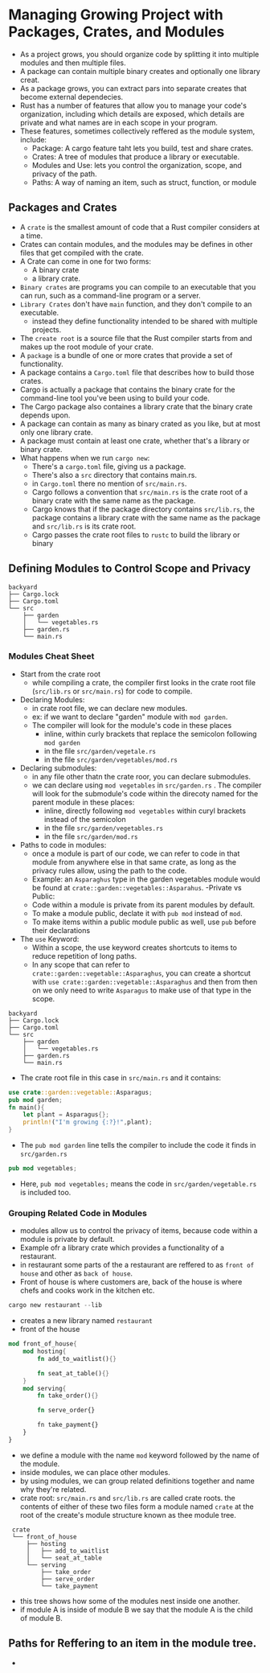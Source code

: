# Managing Growing Project with Packages, Crates, and Modules
- As a project grows, you should organize code by splitting it into multiple modules and then multiple files.
- A package can contain multiple binary creates and optionally one library creat.
- As a package grows, you can extract pars into separate creates that become external dependecies.
- Rust has a number of features that allow you to manage your code's organization, including which details are exposed, which details are private and what names are in each scope in your program.
- These features, sometimes collectively reffered as the module system, include:
    - Package: A cargo feature taht lets you build, test and share crates.
    - Crates: A tree of modules that produce a library or executable.
    - Modules and Use: lets you control the organization, scope, and privacy of the path.
    - Paths: A way of naming an item, such as struct, function, or module

## Packages and Crates
- A `crate` is the smallest amount of code that a Rust compiler considers at a time.
- Crates can contain modules, and the modules may be defines in other files that get compiled with the crate.
- A Crate can come in one for two forms:
    - A binary crate
    - a library crate.
- `Binary crates` are programs you can compile to an executable that you can run, such as a command-line program or a server.
- `Library Crates` don't have `main` function, and they don't compile to an executable.
    - instead they define functionality intended to be shared with multiple projects.
- The `create root` is a  source file that the Rust compiler starts from and makes up the root module of your crate.
- A `package` is a bundle of one or more crates that provide a set of functionality.
- A package contains a `Cargo.toml` file that describes how to build those crates.
- Cargo is actually a package that contains the binary crate for the command-line  tool you've  been using to build your code.
- The Cargo package also containes a library crate that the binary crate depends upon.
- A package can contain as many as binary crated as you like, but at most only one library crate.
- A package must contain at least one crate, whether that's a library or binary crate.
- What happens when we run `cargo new`:
    - There's a `cargo.toml` file, giving us a package.
    - There's also a `src` directory that contains main.rs.
    - in `Cargo.toml` there no mention of `src/main.rs`.
    - Cargo follows a convention that `src/main.rs` is the crate root of a binary crate with the same name as the package.
    - Cargo knows that if the package directory contains `src/lib.rs`, the package contains a library crate with the same name as the package and `src/lib.rs` is its crate root.
    - Cargo passes the crate root files to `rustc` to build the library or binary

## Defining Modules to Control Scope and Privacy
```
backyard
├── Cargo.lock
├── Cargo.toml
└── src
    ├── garden
    │   └── vegetables.rs
    ├── garden.rs
    └── main.rs
```
### Modules Cheat Sheet
- Start from the crate root
    - while compiling a crate, the compiler first looks in the crate root file (`src/lib.rs` or `src/main.rs`) for code to compile.
- Declaring Modules: 
    - in crate root file, we can declare new modules. 
    - ex: if we want to declare "garden" module with `mod garden`.
    - The compiler will look for the module's code in these places
        - inline, within curly brackets that replace the semicolon following `mod garden`
        - in the file `src/garden/vegetale.rs`
        - in the file `src/garden/vegetables/mod.rs`
- Declaring submodules:
    - in any file other thatn the crate roor, you can declare submodules.
    - we can declare using `mod vegetables` in `src/garden.rs` . The compiler will look for the submodule's code within the direcoty named for the parent module in these places:
        - inline, directly following `mod vegetables` within curyl brackets instead of the semicolon
        - in the file `src/garden/vegetables.rs`
        - in the file `src/garden/mod.rs`
- Paths to code in modules:
    - once a module is part of our code, we can refer to code in that module from anywhere else in that same crate, as long as the privacy rules allow, using the path to the code. 
    - Example: an `Asparaghus` type in the garden vegetables module would be found at `crate::garden::vegetables::Asparahus`.
-Private vs Public: 
    - Code within a module is private from its parent modules by default. 
    - To make a module public, declate it with `pub mod` instead of `mod`.
    - To make items within a public module public as well, use `pub` before their declarations
- The `use` Keyword:
    - Within a scope, the use keyword creates shortcuts to items to reduce repetition of long paths.
    - In any scope that can refer to `crate::garden::vegetable::Asparaghus`, you can create a shortcut with `use crate::garden::vegetable::Asparaghus` and then from then on we only need to write `Asparagus` to make use of that type in the scope.

```
backyard
├── Cargo.lock
├── Cargo.toml
└── src
    ├── garden
    │   └── vegetables.rs
    ├── garden.rs
    └── main.rs
```
- The crate root file in this case in `src/main.rs` and it contains:
```rust
use crate::garden::vegetable::Asparagus;
pub mod garden;
fn main(){
    let plant = Asparagus{};
    println!("I'm growing {:?}!",plant);
}
```
- The `pub mod garden` line tells the compiler to include the code it finds in `src/garden.rs`
```rust
pub mod vegetables;
```
- Here, `pub mod vegetables;` means the code in `src/garden/vegetable.rs` is included too.

### Grouping Related Code in Modules
- modules allow us to control the privacy of items, because code within a module is private by default.
- Example ofr a library crate which provides a functionality of a restaurant.
- in restaurant some parts of the a restaurant are reffered to as `front of house` and other as `back of house`.
- Front of house is where customers are, back of the house is where chefs and cooks work in the kitchen etc.
```rust
cargo new restaurant --lib
```
- creates a new library named `restaurant`
- front of the house
```rust
mod front_of_house{
    mod hosting{
        fn add_to_waitlist(){}

        fn seat_at_table(){}
    }
    mod serving{
        fn take_order(){}

        fn serve_order{}

        fn take_payment{}
    }
}
```
- we define a module with the name `mod` keyword followed by the name of the module.
- inside modules, we can place other modules. 
- by using modules, we can group related definitions together and name why they're related.
- crate root:  `src/main.rs` and `src/lib.rs` are called crate roots. the contents of either of these two files form a module named `crate` at the root of the create's module structure known as thee module tree.
```
 crate
 └── front_of_house
     ├── hosting
     │   ├── add_to_waitlist
     │   └── seat_at_table
     └── serving
         ├── take_order
         ├── serve_order
         └── take_payment
```
- this tree shows how some of the modules nest inside one another. 
- if module A is inside of module B we say that the module A is the child of module B.

## Paths for Reffering to an item in the module tree.
-